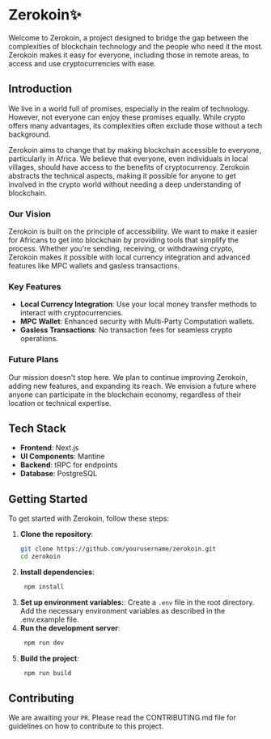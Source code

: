# Zerokoin✨

Welcome to Zerokoin, a project designed to bridge the gap between the complexities of blockchain technology and the people who need it the most. Zerokoin makes it easy for everyone, including those in remote areas, to access and use cryptocurrencies with ease.

## Introduction

We live in a world full of promises, especially in the realm of technology. However, not everyone can enjoy these promises equally. While crypto offers many advantages, its complexities often exclude those without a tech background.

Zerokoin aims to change that by making blockchain accessible to everyone, particularly in Africa. We believe that everyone, even individuals in local villages, should have access to the benefits of cryptocurrency. Zerokoin abstracts the technical aspects, making it possible for anyone to get involved in the crypto world without needing a deep understanding of blockchain.

### Our Vision

Zerokoin is built on the principle of accessibility. We want to make it easier for Africans to get into blockchain by providing tools that simplify the process. Whether you're sending, receiving, or withdrawing crypto, Zerokoin makes it possible with local currency integration and advanced features like MPC wallets and gasless transactions.

### Key Features

- **Local Currency Integration**: Use your local money transfer methods to interact with cryptocurrencies.
- **MPC Wallet**: Enhanced security with Multi-Party Computation wallets.
- **Gasless Transactions**: No transaction fees for seamless crypto operations.

### Future Plans

Our mission doesn't stop here. We plan to continue improving Zerokoin, adding new features, and expanding its reach. We envision a future where anyone can participate in the blockchain economy, regardless of their location or technical expertise.

## Tech Stack

- **Frontend**: Next.js
- **UI Components**: Mantine
- **Backend**: tRPC for endpoints
- **Database**: PostgreSQL

## Getting Started

To get started with Zerokoin, follow these steps:

1. **Clone the repository**:
   ```bash
   git clone https://github.com/yourusername/zerokoin.git
   cd zerokoin
   ```
2. **Install dependencies**:
   ```bash
    npm install
   ```
3. **Set up environment variables:**:
   Create a `.env` file in the root directory.
   Add the necessary environment variables as described in the .env.example file.
4. **Run the development server**:
   ```bash
    npm run dev
   ```
5. **Build the project**:
   ```bash
    npm run build
   ```

## Contributing

We are awaiting your `PR`. Please read the CONTRIBUTING.md file for guidelines on how to contribute to this project.
